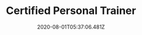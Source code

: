 ---
type: certification
date: 2020-08-01T05:37:06.481Z
badge: assets/issa.webp
source: International Sports Sciences Association
title: Certified Personal Trainer
---